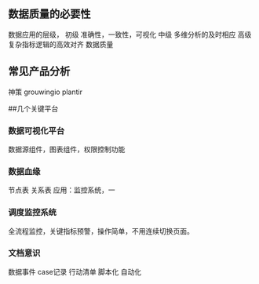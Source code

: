 ## 数据质量的必要性
数据应用的层级，
初级 准确性，一致性，可视化
中级 多维分析的及时相应
高级 复杂指标逻辑的高效对齐
数据质量

## 常见产品分析
神策
grouwingio
plantir

##几个关键平台
### 数据可视化平台
数据源组件，图表组件，权限控制功能

### 数据血缘
节点表
关系表
应用：监控系统，一

### 调度监控系统
全流程监控，关键指标预警，操作简单，不用连续切换页面。

### 文档意识
数据事件
case记录
行动清单 脚本化 自动化